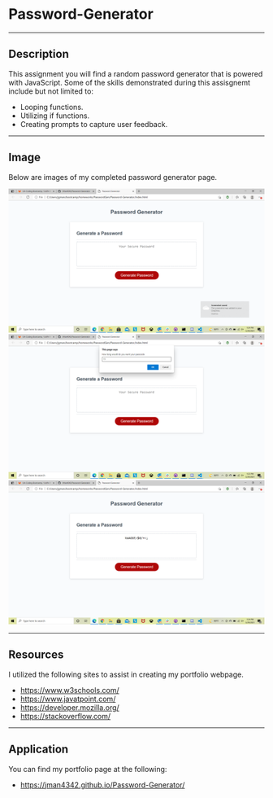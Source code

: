 # Password-Generator
---

## Description

This assignment you will find a random password generator that is powered with JavaScript.  Some of the skills demonstrated during this assisgnemt include but not limited to:
* Looping functions.
* Utilizing if functions.
* Creating prompts to capture user feedback.

---

## Image

Below are images of my completed password generator page.

![Password generator start](./images/passGen_start.png)
![Password generator prompt](./images/passGen_prompt.png)
![Password generator final](./images/passGen_final.png)


---

## Resources

I utilized the following sites to assist in creating my portfolio webpage.
* https://www.w3schools.com/
* https://www.javatpoint.com/
* https://developer.mozilla.org/
* https://stackoverflow.com/

---

## Application

You can find my portfolio page at the following:

* https://jman4342.github.io/Password-Generator/
